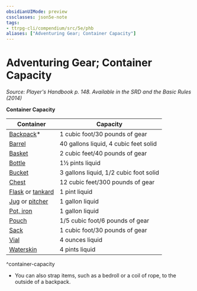 ```yaml
---
obsidianUIMode: preview
cssclasses: json5e-note
tags:
- ttrpg-cli/compendium/src/5e/phb
aliases: ["Adventuring Gear; Container Capacity"]
---
```

# Adventuring Gear; Container Capacity
*Source: Player's Handbook p. 148. Available in the <span title='Systems Reference Document (5.1)'>SRD</span> and the Basic Rules (2014)* 

**Container Capacity**

| Container | Capacity |
|-----------|----------|
| [Backpack](/CLI/items/backpack.md)* | 1 cubic foot/30 pounds of gear |
| [Barrel](/CLI/items/barrel.md) | 40 gallons liquid, 4 cubic feet solid |
| [Basket](/CLI/items/basket.md) | 2 cubic feet/40 pounds of gear |
| [Bottle](/CLI/items/glass-bottle.md) | 1½ pints liquid |
| [Bucket](/CLI/items/bucket.md) | 3 gallons liquid, 1/2 cubic foot solid |
| [Chest](/CLI/items/chest.md) | 12 cubic feet/300 pounds of gear |
| [Flask](/CLI/items/flask.md) or [tankard](/CLI/items/tankard.md) | 1 pint liquid |
| [Jug](/CLI/items/jug.md) or [pitcher](/CLI/items/pitcher.md) | 1 gallon liquid |
| [Pot, iron](/CLI/items/iron-pot.md) | 1 gallon liquid |
| [Pouch](/CLI/items/pouch.md) | 1/5 cubic foot/6 pounds of gear |
| [Sack](/CLI/items/sack.md) | 1 cubic foot/30 pounds of gear |
| [Vial](/CLI/items/vial.md) | 4 ounces liquid |
| [Waterskin](/CLI/items/waterskin.md) | 4 pints liquid |
^container-capacity

* You can also strap items, such as a bedroll or a coil of rope, to the outside of a backpack.